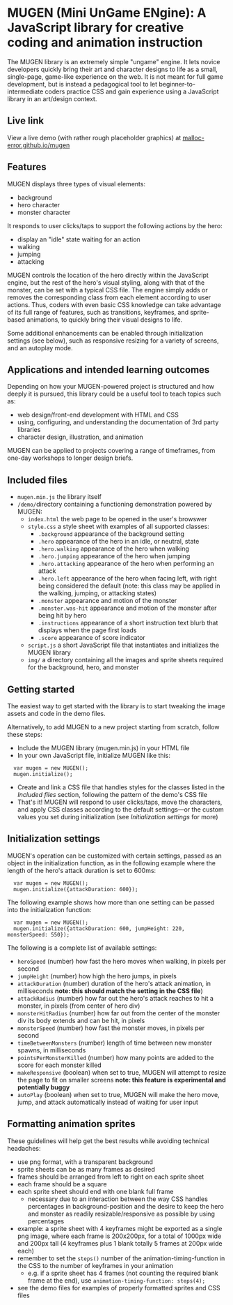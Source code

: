 # MUGEN (Mini UnGame ENgine): A JavaScript library for creative coding and animation instruction
The MUGEN library is an extremely simple "ungame" engine. It lets novice developers quickly bring their art and character designs to life as a small, single-page, game-like experience on the web. It is not meant for full game development, but is instead a pedagogical tool to let beginner-to-intermediate coders practice CSS and gain experience using a JavaScript library in an art/design context.
## Live link
View a live demo (with rather rough placeholder graphics) at <a href="https://malloc-error.github.io/mugen/" target="_blank">malloc-error.github.io/mugen</a>
## Features
MUGEN displays three types of visual elements:
* background
* hero character
* monster character

It responds to user clicks/taps to support the following actions by the hero:
* display an "idle" state waiting for an action
* walking
* jumping
* attacking

MUGEN controls the location of the hero directly within the JavaScript engine, but the rest of the hero's visual styling, along with that of the monster, can be set with a typical CSS file. The engine simply adds or removes the corresponding class from each element according to user actions. Thus, coders with even basic CSS knowledge can take advantage of its full range of features, such as transitions, keyframes, and sprite-based animations, to quickly bring their visual designs to life.

Some additional enhancements can be enabled through initialization settings (see below), such as responsive resizing for a variety of screens, and an autoplay mode.

## Applications and intended learning outcomes
Depending on how your MUGEN-powered project is structured and how deeply it is pursued, this library could be a useful tool to teach topics such as:
* web design/front-end development with HTML and CSS
* using, configuring, and understanding the documentation of 3rd party libraries
* character design, illustration, and animation

MUGEN can be applied to projects covering a range of timeframes, from one-day workshops to longer design briefs.
## Included files
* `mugen.min.js` the library itself 
* `/demo/`directory containing a functioning demonstration powered by MUGEN:
  * `index.html` the web page to be opened in the user's browswer
  * `style.css` a style sheet with examples of all supported classes:
    * `.background` appearance of the background setting
    * `.hero` appearance of the hero in an idle, or neutral, state
    * `.hero.walking` appearance of the hero when walking
    * `.hero.jumping` appearance of the hero when jumping
    * `.hero.attacking` appearance of the hero when performing an attack
    * `.hero.left` appearance of the hero when facing left, with right being considered the default (note: this class may be applied in the walking, jumping, or attacking states)
    * `.monster` appearance and motion of the monster
    * `.monster.was-hit` appearance and motion of the monster after being hit by hero
    * `.instructions` appearance of a short instruction text blurb that displays when the page first loads
    * `.score` appearance of score indicator
  * `script.js` a short JavaScript file that instantiates and initializes the MUGEN library
  * `img/` a directory containing all the images and sprite sheets required for the background, hero, and monster
## Getting started
The easiest way to get started with the library is to start tweaking the image assets and code in the demo files. 

Alternatively, to add MUGEN to a new project starting from scratch, follow these steps:
* Include the MUGEN library (mugen.min.js) in your HTML file
* In your own JavaScript file, initialize MUGEN like this:
```
  var mugen = new MUGEN();
  mugen.initialize();
```
* Create and link a CSS file that handles styles for the classes listed in the *Included files* section, following the pattern of the demo's CSS file
* That's it! MUGEN will respond to user clicks/taps, move the characters, and apply CSS classes according to the default settings—or the custom values you set during initialization (see *Initialization settings* for more)

## Initialization settings
MUGEN's operation can be customized with certain settings, passed as an object in the initialization function, as in the following example where the length of the hero's attack duration is set to 600ms:
```
  var mugen = new MUGEN();
  mugen.initialize({attackDuration: 600});
```
The following example shows how more than one setting can be passed into the initialization function:
```
  var mugen = new MUGEN();
  mugen.initialize({attackDuration: 600, jumpHeight: 220, monsterSpeed: 550});
```
The following is a complete list of available settings:
* `heroSpeed` (number) how fast the hero moves when walking, in pixels per second
* `jumpHeight` (number) how high the hero jumps, in pixels
* `attackDuration` (number) duration of the hero's attack animation, in milliseconds **note: this should match the setting in the CSS file**)
* `attackRadius` (number) how far out the hero's attack reaches to hit a monster, in pixels (from center of hero div)
* `monsterHitRadius` (number) how far out from the center of the monster div its body extends and can be hit, in pixels
* `monsterSpeed` (number) how fast the monster moves, in pixels per second
* `timeBetweenMonsters` (number) length of time between new monster spawns, in milliseconds
* `pointsPerMonsterKilled` (number) how many points are added to the score for each monster killed
* `makeResponsive` (boolean) when set to true, MUGEN will attempt to resize the page to fit on smaller screens **note: this feature is experimental and potentially buggy**
* `autoPlay` (boolean) when set to true, MUGEN will make the hero move, jump, and attack automatically instead of waiting for user input
## Formatting animation sprites
These guidelines will help get the best results while avoiding technical headaches:
* use png format, with a transparent background
* sprite sheets can be as many frames as desired
* frames should be arranged from left to right on each sprite sheet
* each frame should be a square
* each sprite sheet should end with one blank full frame
    * necessary due to an interaction between the way CSS handles percentages in background-position and the desire to keep the hero and monster as readily resizable/responsive as possible by using percentages
* example: a sprite sheet with 4 keyframes might be exported as a single png image, where each frame is 200x200px, for a total of 1000px wide and 200px tall (4 keyframes plus 1 blank totally 5 frames at 200px wide each)
* remember to set the `steps()` number of the animation-timing-function in the CSS to the number of keyframes in your animation
  * e.g. if a sprite sheet has 4 frames (not counting the required blank frame at the end), use `animation-timing-function: steps(4);`
* see the demo files for examples of properly formatted sprites and CSS files
